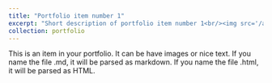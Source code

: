 ```yaml
---
title: "Portfolio item number 1"
excerpt: "Short description of portfolio item number 1<br/><img src='/assets/images/Networks.jpg'>"
collection: portfolio
---
```


This is an item in your portfolio. It can be have images or nice text. If you name the file .md, it will be parsed as markdown. If you name the file .html, it will be parsed as HTML.
